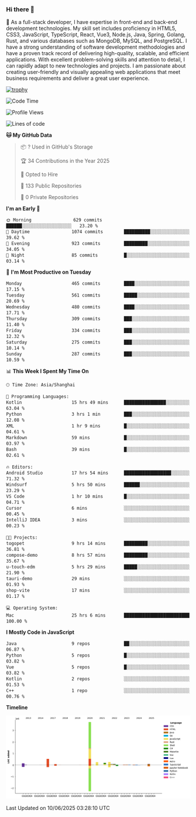 ### Hi there 👋

🌱 As a full-stack developer, I have expertise in front-end and back-end development technologies. My skill set includes proficiency in HTML5, CSS3, JavaScript, TypeScript, React, Vue3, Node.js, Java, Spring, Golang, Rust, and various databases such as MongoDB, MySQL, and PostgreSQL. I have a strong understanding of software development methodologies and have a proven track record of delivering high-quality, scalable, and efficient applications. With excellent problem-solving skills and attention to detail, I can rapidly adapt to new technologies and projects. I am passionate about creating user-friendly and visually appealing web applications that meet business requirements and deliver a great user experience.

[![trophy](https://github-profile-trophy.vercel.app/?username=elton&rank=SECRET,SSS,SS,S,AAA,AA,A&theme=onedark&no-frame=true&margin-w=10)](https://github.com/ryo-ma/github-profile-trophy)

<!--START_SECTION:waka-->
![Code Time](http://img.shields.io/badge/Code%20Time-1%2C696%20hrs%2023%20mins-blue)

![Profile Views](http://img.shields.io/badge/Profile%20Views-0-blue)

![Lines of code](https://img.shields.io/badge/From%20Hello%20World%20I%27ve%20Written-5.7%20million%20lines%20of%20code-blue)

**🐱 My GitHub Data** 

> 📦 ? Used in GitHub's Storage 
 > 
> 🏆 34 Contributions in the Year 2025
 > 
> 💼 Opted to Hire
 > 
> 📜 133 Public Repositories 
 > 
> 🔑 0 Private Repositories 
 > 
**I'm an Early 🐤** 

```text
🌞 Morning                629 commits         ██████░░░░░░░░░░░░░░░░░░░   23.20 % 
🌆 Daytime                1074 commits        ██████████░░░░░░░░░░░░░░░   39.62 % 
🌃 Evening                923 commits         █████████░░░░░░░░░░░░░░░░   34.05 % 
🌙 Night                  85 commits          █░░░░░░░░░░░░░░░░░░░░░░░░   03.14 % 
```
📅 **I'm Most Productive on Tuesday** 

```text
Monday                   465 commits         ████░░░░░░░░░░░░░░░░░░░░░   17.15 % 
Tuesday                  561 commits         █████░░░░░░░░░░░░░░░░░░░░   20.69 % 
Wednesday                480 commits         ████░░░░░░░░░░░░░░░░░░░░░   17.71 % 
Thursday                 309 commits         ███░░░░░░░░░░░░░░░░░░░░░░   11.40 % 
Friday                   334 commits         ███░░░░░░░░░░░░░░░░░░░░░░   12.32 % 
Saturday                 275 commits         ███░░░░░░░░░░░░░░░░░░░░░░   10.14 % 
Sunday                   287 commits         ███░░░░░░░░░░░░░░░░░░░░░░   10.59 % 
```


📊 **This Week I Spent My Time On** 

```text
🕑︎ Time Zone: Asia/Shanghai

💬 Programming Languages: 
Kotlin                   15 hrs 49 mins      ████████████████░░░░░░░░░   63.04 % 
Python                   3 hrs 1 min         ███░░░░░░░░░░░░░░░░░░░░░░   12.08 % 
XML                      1 hr 9 mins         █░░░░░░░░░░░░░░░░░░░░░░░░   04.61 % 
Markdown                 59 mins             █░░░░░░░░░░░░░░░░░░░░░░░░   03.97 % 
Bash                     39 mins             █░░░░░░░░░░░░░░░░░░░░░░░░   02.61 % 

🔥 Editors: 
Android Studio           17 hrs 54 mins      ██████████████████░░░░░░░   71.32 % 
Windsurf                 5 hrs 50 mins       ██████░░░░░░░░░░░░░░░░░░░   23.29 % 
VS Code                  1 hr 10 mins        █░░░░░░░░░░░░░░░░░░░░░░░░   04.71 % 
Cursor                   6 mins              ░░░░░░░░░░░░░░░░░░░░░░░░░   00.45 % 
IntelliJ IDEA            3 mins              ░░░░░░░░░░░░░░░░░░░░░░░░░   00.23 % 

🐱‍💻 Projects: 
togopet                  9 hrs 14 mins       █████████░░░░░░░░░░░░░░░░   36.81 % 
compose-demo             8 hrs 57 mins       █████████░░░░░░░░░░░░░░░░   35.67 % 
u-touch-edm              5 hrs 29 mins       █████░░░░░░░░░░░░░░░░░░░░   21.90 % 
tauri-demo               29 mins             ░░░░░░░░░░░░░░░░░░░░░░░░░   01.93 % 
shop-vite                17 mins             ░░░░░░░░░░░░░░░░░░░░░░░░░   01.17 % 

💻 Operating System: 
Mac                      25 hrs 6 mins       █████████████████████████   100.00 % 
```

**I Mostly Code in JavaScript** 

```text
Java                     9 repos             ██░░░░░░░░░░░░░░░░░░░░░░░   06.87 % 
Python                   5 repos             █░░░░░░░░░░░░░░░░░░░░░░░░   03.82 % 
Vue                      5 repos             █░░░░░░░░░░░░░░░░░░░░░░░░   03.82 % 
Kotlin                   2 repos             ░░░░░░░░░░░░░░░░░░░░░░░░░   01.53 % 
C++                      1 repo              ░░░░░░░░░░░░░░░░░░░░░░░░░   00.76 % 
```



**Timeline**

![Lines of Code chart](https://raw.githubusercontent.com/elton/elton/main/assets/bar_graph.png)


 Last Updated on 10/06/2025 03:28:10 UTC
<!--END_SECTION:waka-->

<!--
**elton/elton** is a ✨ _special_ ✨ repository because its `README.md` (this file) appears on your GitHub profile.

Here are some ideas to get you started:

- 🔭 I’m currently working on ...
- 🌱 I’m currently learning ...
- 👯 I’m looking to collaborate on ...
- 🤔 I’m looking for help with ...
- 💬 Ask me about ...
- 📫 How to reach me: ...
- 😄 Pronouns: ...
- ⚡ Fun fact: ...
-->
